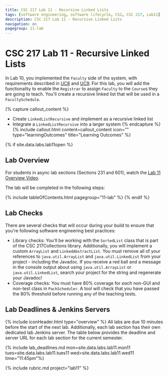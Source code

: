 ```yaml
---
title: CSC 217 Lab 11 - Recursive Linked Lists
tags: [software engineering, software lifecycle, CS2, CSC 217, Lab11]
description: CSC 217 Lab 11 - Recursive Linked Lists
navigation: on
pagegroup: 11-lab
---
```

# CSC 217 Lab 11 - Recursive Linked Lists
In Lab 10, you implemented the `Faculty` side of the system, with requirements described in [UC8](11-lab/11-lab-requirements.md#uc8) and [UC9](11-lab/11-lab-requirements.md#uc9). For this lab, you will add the functionality to enable the `Registrar` to assign `Faculty` to the `Course`s they are going to teach.  You'll create a recursive linked list that will be used in a `FacultySchedule`.
  

  

{% capture callout_content %}
  * Create `LinkedListRecursive` and implement as a recursive linked list
  * Integrate a `LinkedListRecursive` into a larger system
{% endcapture %}
{% include callout.html content=callout_content icon="" type="learningOutcomes" title="Learning Outcomes" %}

{% if site.data.labs.lab11open %}
## Lab Overview
For students in async lab sections (Sections 231 and 601), watch the [Lab 11 Overview Video](https://ncsu.hosted.panopto.com/Panopto/Pages/Viewer.aspx?id=4b8314b5-fbb2-4097-a24b-ae740003fcad).

The lab will be completed in the following steps:

{% include tableOfContents.html pagegroup="11-lab" %}
{% endif %}


## Lab Checks
There are several checks that will occur during your build to ensure that you're following software engineering best practices:

  * Library checks: You'll be working with the `SortedList` class that is part of the CSC 217Collections library.  Additionally, you will implement a custom `ArrayList` and `LinkedAbstractList`.  You must remove all of your references to `java.util.ArrayList` and `java.util.LinkedList` from your project - including the Javadoc.  If you receive a red ball and a message in the console output about using `java.util.ArrayList` or `java.util.LinkedList`, search your project for the string and regenerate your Javadoc!
  * Coverage checks: You must have 80% coverage for *each* non-GUI and non-test class in `PackScheduler`.  A tool will check that you have passed the 80% threshold before running any of the teaching tests.


## Lab Deadlines & Jenkins Servers
{% include iconHeader.html type="overview" %}
All labs are due 10 minutes before the start of the next lab.  Additionally, each lab section has their own dedicated lab Jenkins server.  The table below provides the deadline and server URL for each lab section for the current semester.

{% include lab_deadlines.md mon=site.data.labs.lab11.mon11 tues=site.data.labs.lab11.tues11 wed=site.data.labs.lab11.wed11 time="11:45pm"%}

{% include rubric.md project="lab11"  %} 